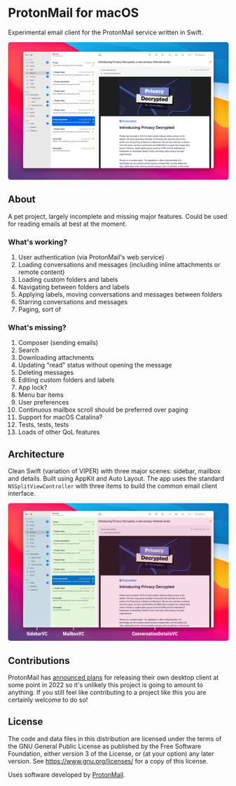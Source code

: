 # ProtonMail for macOS

Experimental email client for the ProtonMail service written in Swift.

![Hero](Images/hero.png)

## About

A pet project, largely incomplete and missing major features. Could be used for reading emails at best at the moment.

### What's working?

1. User authentication (via ProtonMail's web service)
2. Loading conversations and messages (including inline attachments or remote content)
3. Loading custom folders and labels
4. Navigating between folders and labels
5. Applying labels, moving conversations and messages between folders
6. Starring conversations and messages
7. Paging, sort of

### What's missing?

1. Composer (sending emails)
2. Search
3. Downloading attachments
4. Updating "read" status without opening the message
5. Deleting messages
6. Editing custom folders and labels
7. App lock?
8. Menu bar items
9. User preferences
10. Continuous mailbox scroll should be preferred over paging
11. Support for macOS Catalina?
12. Tests, tests, tests
13. Loads of other QoL features

## Architecture

Clean Swift (variation of VIPER) with three major scenes: sidebar, mailbox and details. Built using AppKit and Auto Layout. The app uses the standard `NSSplitViewController` with three items to build the common email client interface.

![Arch](Images/architecture.png)

## Contributions

ProtonMail has [announced plans](https://protonmail.com/blog/engineering-team-2021-update/) for releasing their own desktop client at some point in 2022 so it's unlikely this project is going to amount to anything. If you still feel like contributing to a project like this you are certainly welcome to do so!

## License

The code and data files in this distribution are licensed under the terms of the GNU General Public License as published by the Free Software Foundation, either version 3 of the License, or (at your option) any later version. See https://www.gnu.org/licenses/ for a copy of this license.

Uses software developed by [ProtonMail](https://github.com/ProtonMail).